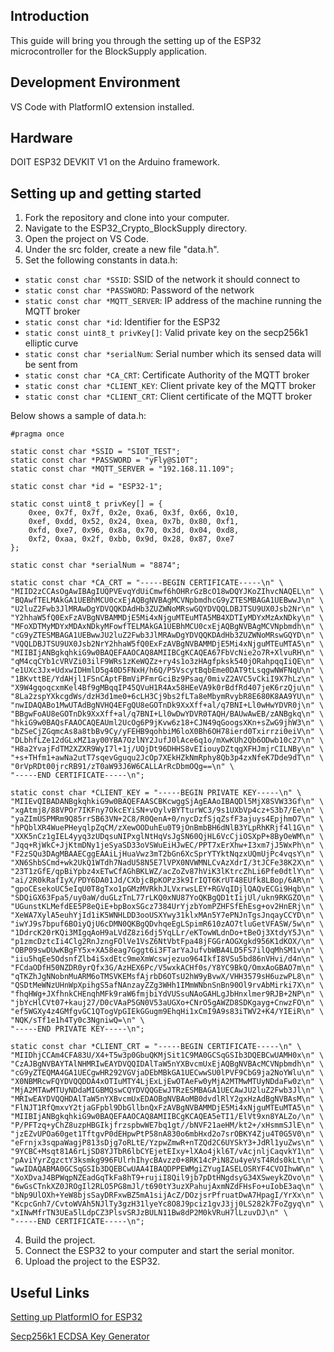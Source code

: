 ## Introduction
This guide will bring you through the setting up of the ESP32 microcontroller for the BlockSupply application.

## Development Environment
VS Code with PlatformIO extension installed.

## Hardware
DOIT ESP32 DEVKIT V1 on the Arduino framework.

## Setting up and getting started
1. Fork the repository and clone into your computer.
2. Navigate to the ESP32_Crypto_BlockSupply directory.
3. Open the project on VS Code.
4. Under the src folder, create a new file "data.h".
5. Set the following constants in data.h:
- `static const char *SSID`: SSID of the network it should connect to
- `static const char *PASSWORD`: Password of the network
- `static const char *MQTT_SERVER`: IP address of the machine running the MQTT broker
- `static const char *id`: Identifier for the ESP32
- `static const uint8_t privKey[]`: Valid private key on the secp256k1 elliptic curve
- `static const char *serialNum`: Serial number which its sensed data will be sent from
- `static const char *CA_CRT`: Certificate Authority of the MQTT broker
- `static const char *CLIENT_KEY`: Client private key of the MQTT broker
- `static const char *CLIENT_CRT`: Client certificate of the MQTT broker

Below shows a sample of data.h:
```
#pragma once

static const char *SSID = "SIOT_TEST";
static const char *PASSWORD = "yFly@S10T";
static const char *MQTT_SERVER = "192.168.11.109";

static const char *id = "ESP32-1";

static const uint8_t privKey[] = {
    0xee, 0x7f, 0x7f, 0x2e, 0xa6, 0x3f, 0x66, 0x10,
    0xef, 0xdd, 0x52, 0x24, 0xea, 0x7b, 0x80, 0xf1,
    0xfd, 0xe7, 0x96, 0x8a, 0x70, 0x3d, 0x04, 0xd8,
    0xf2, 0xaa, 0x2f, 0xbb, 0x9d, 0x28, 0x87, 0xe7
};

static const char *serialNum = "8874";

static const char *CA_CRT = "-----BEGIN CERTIFICATE-----\n" \
"MIID2zCCAsOgAwIBAgIUQPVEvqYdUiCmwf6hOHRrGzBcO18wDQYJKoZIhvcNAQEL\n" \
"BQAwfTELMAkGA1UEBhMCU0cxEjAQBgNVBAgMCVNpbmdhcG9yZTESMBAGA1UEBwwJ\n" \
"U2luZ2Fwb3JlMRAwDgYDVQQKDAdHb3ZUZWNoMRswGQYDVQQLDBJTSU9UX0Jsb2Nr\n" \
"Y2hhaW5fQ0ExFzAVBgNVBAMMDjE5Mi4xNjguMTEuMTA5MB4XDTIyMDYxMzAxNDky\n" \
"MFoXDTMyMDYxMDAxNDkyMFowfTELMAkGA1UEBhMCU0cxEjAQBgNVBAgMCVNpbmdh\n" \
"cG9yZTESMBAGA1UEBwwJU2luZ2Fwb3JlMRAwDgYDVQQKDAdHb3ZUZWNoMRswGQYD\n" \
"VQQLDBJTSU9UX0Jsb2NrY2hhaW5fQ0ExFzAVBgNVBAMMDjE5Mi4xNjguMTEuMTA5\n" \
"MIIBIjANBgkqhkiG9w0BAQEFAAOCAQ8AMIIBCgKCAQEA67FbVcNie2o7R+XlvuRH\n" \
"qM4cqCYb1cVRVZi03ilF9WRs1zKeWQZz+ry4s1o3zHAgfpksk540jORahpqqIiQE\n" \
"e1UXc3Jx+UdxwIDHmlD5g40D5FNxH/h6Q/P5VscytBqbEme0DAT9tLsqgwNWFNqU\n" \
"1BKvttBE/YdAHjl1FSnCAptFBmViPFmrGciBz9Psaq/0mivZ2AVC5vCkiI9X7hLz\n" \
"X9W4gqoqcxmKel4Bf9gMBqqIP45QVuH1R4Ax58HEeVA9k0rBdfRd407jeK6rzQju\n" \
"8La2zspYXkcgdWs/dzH3d1me0+6cLH3Cj9bs2fLTa8eMbymRvybR8E680K8AA9YU\n" \
"nwIDAQABo1MwUTAdBgNVHQ4EFgQU8eGOTnDk9XxXff+al/q7BNI+Ll0wHwYDVR0j\n" \
"BBgwFoAU8eGOTnDk9XxXff+al/q7BNI+Ll0wDwYDVR0TAQH/BAUwAwEB/zANBgkq\n" \
"hkiG9w0BAQsFAAOCAQEAUml2UcOg6P9jKvw6z18+CJN49qGoogsXKn+sZwG9jhW3\n" \
"bZSeCjZGqmcAs8a8tbBv9Cy/yFEHB9qohbiM6loX0Bh6OH78ierd0Txirrzi0eiV\n" \
"DLbhfLZe12dGLxMZ1ay00YBA7OzlNY2JufJ0lAce6q1o/mXwKUh2Qb6ODwb10c27\n" \
"H8a2YvajFdTM2XZXR9WyI7l+1j/UQjDt96DHHS8vEIiouyDZtqgXFHJmjrCILNBy\n" \
"+s+THfm1+awNa2utT7sqevGguqu2JcOp7XEkHZkNmRphy8Qb3p4zxNfeK7Dde9dT\n" \
"0rVpRDt00jrcRB91/zT0aW93J6W6CALLArRcDbmOQg==\n" \
"-----END CERTIFICATE-----\n";

static const char *CLIENT_KEY = "-----BEGIN PRIVATE KEY-----\n" \
"MIIEvQIBADANBgkqhkiG9w0BAQEFAASCBKcwggSjAgEAAoIBAQDl5MjX8SVW33Gf\n" \
"xgAtmj8/88VPOr7IKFny7OkcEYiSN+vOylvBYTturWC3/9s1UXbVp4cz+S3b7/Ee\n" \
"yaZImUSPMRm9Q85rrSB63VN+2C8/R0QenA+0/nycDzfSjqZsfF3ajuys4EpjhmO7\n" \
"hPQblXR4WuePHeyqlpZqCM/zXewOODuhEu0T9jOnBmbBH6dNlB3YLpRhKRjf4l1G\n" \
"XXK5nCz1gIEL4yyq3zUDqsuNIPxglNtHqVsJgSN60QjHL6VcCjiOSXpP+8ByOeWM\n" \
"Jqq+RjWkC+JjKtmDNy1jeSyaSD33oVSWuEiHJwEC/PPT7xErXhw+I3xm7jJ5WxPh\n" \
"F2zSQu3DAgMBAAECggEAAiLjHuaVwz3mT2bGn6XcSprYTYktNqzxUQmUjPc4vqsY\n" \
"XN6ShbSCmd+wk2UkQ1WTdh7NadU58N5E7lVPX0NVWMNLCvAzXdrI/3tJCFe38K2X\n" \
"23T1zGfE/qpBiYpbz4xETwCfAGhBKLWZ/acZoZv87hViK3lKtrcZhLi6Pfe0dtlY\n" \
"ai/2R0kRafIyX/PDY6DA01Jd/CXbjcBpKOPz3k9IrIQT6KrUT48EUfk8LBop/6AR\n" \
"gpoCEsekoUC5eIqU0T8gTxo1pGMzMVRkhJLVxrwsLEY+RGVqIDjlQAQvECGi9Hqb\n" \
"SDQiGX63Fpa5/uy0aW/duGLzTnL77rLKQ0xNU87YoQKBgQD1tIijUl/ukn9RKGZO\n" \
"UGunstKLMefdEE5P8eQiE+bpBoxSGcz7384UrYjzbYomPZHFSfEhEsg+ov2HnERj\n" \
"XeWA7XylA5euhYjId1iK5WNHLDD3ooUSXYwy31klxMAn5Y7ePNJnTgsJnqayCCYD\n" \
"iwYJ9s7bpuf6BOiyQjU6cDMN0QKBgQDvhqeEgLSpimR610zAO7tluGetVFASW/5w\n" \
"1DdrcK20rKQi3MIgqAoH9aLVdZ8zi6dj5YqLLr/eKTowWLdnDo+tBeOj3XtdyY5J\n" \
"p1zmcDztcIi4Clg2RnJzngFOlVe1VsZ6NtVbtFpa48jFGGrAOGXgkd956K1dKOX/\n" \
"OBP09swDUwKBgFY5x+XA58eag7Gggt6i3FTarYaJufvbWBA4LD5FS7ilQqMhSM1v\n" \
"iiu5hqEe5OdsnfZlb4iSxdEtc9meXmWcswjezuo964IkfI8VSu5bd86nVHvi/d4n\n" \
"FCdaODfH50NZDR0yrQfx3G/AzHEX6Pc/V5wxkACHf0s/Y8YC9BkQ/OmxAoGBAO7m\n" \
"qTKZhJgNNobnMuARM6oTMSVKEMsfAjrbD6OTsU2hW9yBvwX/VHH3579sH6uzwPL8\n" \
"QSDtMeWNzUHnWpXpihgS5afNAnzayZZg3WHh1IMmWNbnSnBn90Ol9rvAbMirki7X\n" \
"fhqHWg+JXfhnkCHEnqhMFk9raW6fmjbiYdVUSsuNAoGAHLgJbHnxlmer9RJB+2NP\n" \
"jbYcHlCVt07+kauj27/D0cVAaP5GN0V53aUGXo+CNrO5gAWZD8SDKgayg+CnwzFO\n" \
"ef5WGXy4z4GMfgvGC1QTogVpGIEkGGugm9EhqHi1xCmI9A9s83iTWV2+K4/YIEiR\n" \
"NQK/sTf1e1h4Ty0c3NgniwQ=\n" \
"-----END PRIVATE KEY-----\n";

static const char *CLIENT_CRT = "-----BEGIN CERTIFICATE-----\n" \
"MIIDhjCCAm4CFA83U/X4+T5w3p0GbuQKMjSit1C9MA0GCSqGSIb3DQEBCwUAMH0x\n" \
"CzAJBgNVBAYTAlNHMRIwEAYDVQQIDAlTaW5nYXBvcmUxEjAQBgNVBAcMCVNpbmdh\n" \
"cG9yZTEQMA4GA1UECgwHR292VGVjaDEbMBkGA1UECwwSU0lPVF9CbG9ja2NoYWlu\n" \
"X0NBMRcwFQYDVQQDDA4xOTIuMTY4LjExLjEwOTAeFw0yMjA2MTMwMTUyNDdaFw0z\n" \
"MjA2MTAwMTUyNDdaMIGBMQswCQYDVQQGEwJTRzESMBAGA1UECAwJU2luZ2Fwb3Jl\n" \
"MRIwEAYDVQQHDAlTaW5nYXBvcmUxEDAOBgNVBAoMB0dvdlRlY2gxHzAdBgNVBAsM\n" \
"FlNJT1RfQmxvY2tjaGFpbl9DbGllbnQxFzAVBgNVBAMMDjE5Mi4xNjguMTEuMTA5\n" \
"MIIBIjANBgkqhkiG9w0BAQEFAAOCAQ8AMIIBCgKCAQEA5eTI1/ElVt9xn8YALZo/\n" \
"P/PFTzq+yChZ8uzpHBGIkjfrzspbwWE7bq1gt//bNVF21aeHM/kt2+/xHsmmSJlE\n" \
"jzEZvUPOa60get1TftgvP0dEHpwPtP58nA830o6mbHxd2o7srOBKY4Zju4T0G5V0\n" \
"eFrnjx3sqpaWagjP813sDjg7oRLtE/YzpwZmwR+nTZQd2C6UYSkY3+JdRl1yuZws\n" \
"9YCBC+Msqt81A6rLjSD8YJTbR6lbCYEjetEIxy+lXAo4jkl6T/vAcjnljCaqvkY1\n" \
"pAviYyrZgzctY3ksmkg996FUlrhIhycBAvzz0+8RK14cPiN8Zu4yeVsT4Rds0kLt\n" \
"wwIDAQABMA0GCSqGSIb3DQEBCwUAA4IBAQDPPEWMgiZYugIASELOSRYF4CVOIhwW\n" \
"XoXDvaJ4BPWqpNZEadGqTkFa8hT9+rujiI8Qil9jb7pDtHNgdsyG34XSweykZOvo\n" \
"6wGsCTnkXZ0JROgIl2RLO5PG8mJl/t690tY3uzXPahujAxmNZdFHsFo+uIobE3aq\n" \
"bNp9UlOXh+YeW8bjsSayDRFxwBZ5mA1sijAcZ/DOzjsrPfruatDwA7HpagI/YrXx\n" \
"KcpcGnh7/CvtoWVAh5NJlTy3gzH31lyeYc8O8J9pciz1gvJ3jj0LS282k7FoZgyq\n" \
"xINwMfrTN3UEa5lLdpCZ3PlsvSRJzBULN11Bw8dP2M0kVRuH7lLzuvDJ\n" \
"-----END CERTIFICATE-----\n";
```

4. Build the project.
5. Connect the ESP32 to your computer and start the serial monitor.
6. Upload the project to the ESP32.

## Useful Links
[Setting up PlatformIO for ESP32](https://randomnerdtutorials.com/vs-code-platformio-ide-esp32-esp8266-arduino/)

[Secp256k1 ECDSA Key Generator](https://paulmillr.com/noble/)